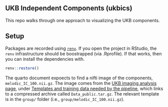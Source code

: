 ## UKB Independent Components (ukbics)

This repo walks through one approach to visualizing the UKB components. 

## Setup

Packages are recorded using [`renv`](https://rstudio.github.io/renv/index.html). If you open the project in RStudio, the `renv` infrastructure should be boostrapped (via .Rprofile). If that works, then you can install the dependencies with.

```r
renv::restore()
```

The quarto document expoects to find a nifti image of the components, `melodic_IC_100.nii.gz`. The image comes from the [UKB imaging analysis page](https://www.fmrib.ox.ac.uk/datasets/ukbiobank/fbp/), under [Templates and training data needed by the pipeline](https://www.fmrib.ox.ac.uk/datasets/ukbiobank/fbp/templates/dckr_build/DATA_public.tar.gz), which links to a compressed archive called `Data_public.tar.gz`. The relevant template is in the `group/` folder (i.e., `group/melodic_IC_100.nii.gz`).

